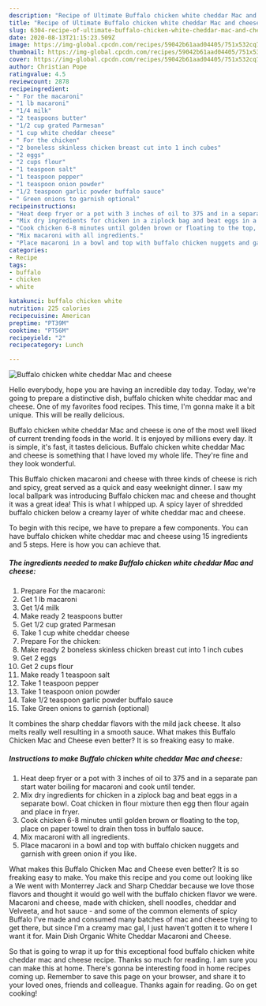 ```yaml
---
description: "Recipe of Ultimate Buffalo chicken white cheddar Mac and cheese"
title: "Recipe of Ultimate Buffalo chicken white cheddar Mac and cheese"
slug: 6304-recipe-of-ultimate-buffalo-chicken-white-cheddar-mac-and-cheese
date: 2020-08-13T21:15:23.509Z
image: https://img-global.cpcdn.com/recipes/59042b61aad04405/751x532cq70/buffalo-chicken-white-cheddar-mac-and-cheese-recipe-main-photo.jpg
thumbnail: https://img-global.cpcdn.com/recipes/59042b61aad04405/751x532cq70/buffalo-chicken-white-cheddar-mac-and-cheese-recipe-main-photo.jpg
cover: https://img-global.cpcdn.com/recipes/59042b61aad04405/751x532cq70/buffalo-chicken-white-cheddar-mac-and-cheese-recipe-main-photo.jpg
author: Christian Pope
ratingvalue: 4.5
reviewcount: 2878
recipeingredient:
- " For the macaroni"
- "1 lb macaroni"
- "1/4 milk"
- "2 teaspoons butter"
- "1/2 cup grated Parmesan"
- "1 cup white cheddar cheese"
- " For the chicken"
- "2 boneless skinless chicken breast cut into 1 inch cubes"
- "2 eggs"
- "2 cups flour"
- "1 teaspoon salt"
- "1 teaspoon pepper"
- "1 teaspoon onion powder"
- "1/2 teaspoon garlic powder buffalo sauce"
- " Green onions to garnish optional"
recipeinstructions:
- "Heat deep fryer or a pot with 3 inches of oil to 375 and in a separate pan start water boiling for macaroni and cook until tender."
- "Mix dry ingredients for chicken in a ziplock bag and beat eggs in a separate bowl. Coat chicken in flour mixture then egg then flour again and place in fryer."
- "Cook chicken 6-8 minutes until golden brown or floating to the top, place on paper towel to drain then toss in buffalo sauce."
- "Mix macaroni with all ingredients."
- "Place macaroni in a bowl and top with buffalo chicken nuggets and garnish with green onion if you like."
categories:
- Recipe
tags:
- buffalo
- chicken
- white

katakunci: buffalo chicken white 
nutrition: 225 calories
recipecuisine: American
preptime: "PT39M"
cooktime: "PT56M"
recipeyield: "2"
recipecategory: Lunch

---
```



![Buffalo chicken white cheddar Mac and cheese](https://img-global.cpcdn.com/recipes/59042b61aad04405/751x532cq70/buffalo-chicken-white-cheddar-mac-and-cheese-recipe-main-photo.jpg)

Hello everybody, hope you are having an incredible day today. Today, we're going to prepare a distinctive dish, buffalo chicken white cheddar mac and cheese. One of my favorites food recipes. This time, I'm gonna make it a bit unique. This will be really delicious.

Buffalo chicken white cheddar Mac and cheese is one of the most well liked of current trending foods in the world. It is enjoyed by millions every day. It is simple, it's fast, it tastes delicious. Buffalo chicken white cheddar Mac and cheese is something that I have loved my whole life. They're fine and they look wonderful.

This Buffalo chicken macaroni and cheese with three kinds of cheese is rich and spicy, great served as a quick and easy weeknight dinner. I saw my local ballpark was introducing Buffalo chicken mac and cheese and thought it was a great idea! This is what I whipped up. A spicy layer of shredded buffalo chicken below a creamy layer of white cheddar mac and cheese.


To begin with this recipe, we have to prepare a few components. You can have buffalo chicken white cheddar mac and cheese using 15 ingredients and 5 steps. Here is how you can achieve that.

<!--inarticleads1-->

##### The ingredients needed to make Buffalo chicken white cheddar Mac and cheese:

1. Prepare  For the macaroni:
1. Get 1 lb macaroni
1. Get 1/4 milk
1. Make ready 2 teaspoons butter
1. Get 1/2 cup grated Parmesan
1. Take 1 cup white cheddar cheese
1. Prepare  For the chicken:
1. Make ready 2 boneless skinless chicken breast cut into 1 inch cubes
1. Get 2 eggs
1. Get 2 cups flour
1. Make ready 1 teaspoon salt
1. Take 1 teaspoon pepper
1. Take 1 teaspoon onion powder
1. Take 1/2 teaspoon garlic powder buffalo sauce
1. Take  Green onions to garnish (optional)


It combines the sharp cheddar flavors with the mild jack cheese. It also melts really well resulting in a smooth sauce. What makes this Buffalo Chicken Mac and Cheese even better? It is so freaking easy to make. 

<!--inarticleads2-->

##### Instructions to make Buffalo chicken white cheddar Mac and cheese:

1. Heat deep fryer or a pot with 3 inches of oil to 375 and in a separate pan start water boiling for macaroni and cook until tender.
1. Mix dry ingredients for chicken in a ziplock bag and beat eggs in a separate bowl. Coat chicken in flour mixture then egg then flour again and place in fryer.
1. Cook chicken 6-8 minutes until golden brown or floating to the top, place on paper towel to drain then toss in buffalo sauce.
1. Mix macaroni with all ingredients.
1. Place macaroni in a bowl and top with buffalo chicken nuggets and garnish with green onion if you like.


What makes this Buffalo Chicken Mac and Cheese even better? It is so freaking easy to make. You make this recipe and you come out looking like a We went with Monterrey Jack and Sharp Cheddar because we love those flavors and thought it would go well with the buffalo chicken flavor we were. Macaroni and cheese, made with chicken, shell noodles, cheddar and Velveeta, and hot sauce - and some of the common elements of spicy Buffalo I&#39;ve made and consumed many batches of mac and cheese trying to get there, but since I&#39;m a creamy mac gal, I just haven&#39;t gotten it to where I want it for. Main Dish Organic White Cheddar Macaroni and Cheese. 

So that is going to wrap it up for this exceptional food buffalo chicken white cheddar mac and cheese recipe. Thanks so much for reading. I am sure you can make this at home. There's gonna be interesting food in home recipes coming up. Remember to save this page on your browser, and share it to your loved ones, friends and colleague. Thanks again for reading. Go on get cooking!
